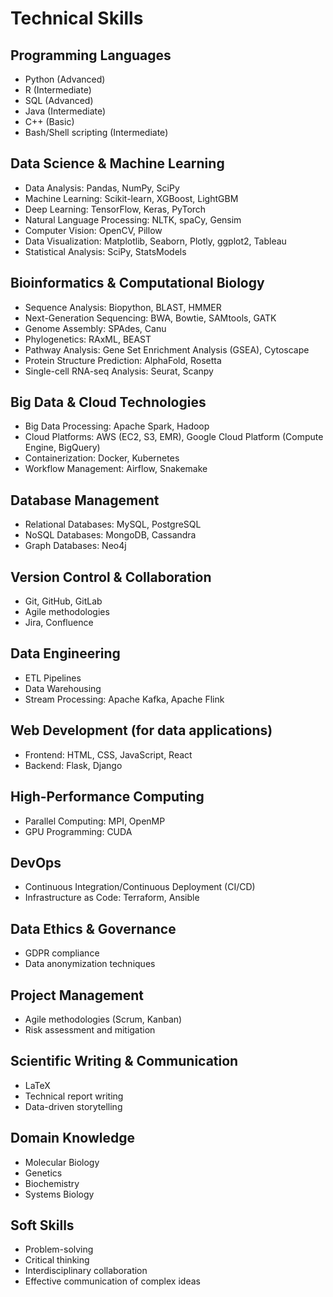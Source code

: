 # Technical Skills

## Programming Languages
- Python (Advanced)
- R (Intermediate)
- SQL (Advanced)
- Java (Intermediate)
- C++ (Basic)
- Bash/Shell scripting (Intermediate)

## Data Science & Machine Learning
- Data Analysis: Pandas, NumPy, SciPy
- Machine Learning: Scikit-learn, XGBoost, LightGBM
- Deep Learning: TensorFlow, Keras, PyTorch
- Natural Language Processing: NLTK, spaCy, Gensim
- Computer Vision: OpenCV, Pillow
- Data Visualization: Matplotlib, Seaborn, Plotly, ggplot2, Tableau
- Statistical Analysis: SciPy, StatsModels

## Bioinformatics & Computational Biology
- Sequence Analysis: Biopython, BLAST, HMMER
- Next-Generation Sequencing: BWA, Bowtie, SAMtools, GATK
- Genome Assembly: SPAdes, Canu
- Phylogenetics: RAxML, BEAST
- Pathway Analysis: Gene Set Enrichment Analysis (GSEA), Cytoscape
- Protein Structure Prediction: AlphaFold, Rosetta
- Single-cell RNA-seq Analysis: Seurat, Scanpy

## Big Data & Cloud Technologies
- Big Data Processing: Apache Spark, Hadoop
- Cloud Platforms: AWS (EC2, S3, EMR), Google Cloud Platform (Compute Engine, BigQuery)
- Containerization: Docker, Kubernetes
- Workflow Management: Airflow, Snakemake

## Database Management
- Relational Databases: MySQL, PostgreSQL
- NoSQL Databases: MongoDB, Cassandra
- Graph Databases: Neo4j

## Version Control & Collaboration
- Git, GitHub, GitLab
- Agile methodologies
- Jira, Confluence

## Data Engineering
- ETL Pipelines
- Data Warehousing
- Stream Processing: Apache Kafka, Apache Flink

## Web Development (for data applications)
- Frontend: HTML, CSS, JavaScript, React
- Backend: Flask, Django

## High-Performance Computing
- Parallel Computing: MPI, OpenMP
- GPU Programming: CUDA

## DevOps
- Continuous Integration/Continuous Deployment (CI/CD)
- Infrastructure as Code: Terraform, Ansible

## Data Ethics & Governance
- GDPR compliance
- Data anonymization techniques

## Project Management
- Agile methodologies (Scrum, Kanban)
- Risk assessment and mitigation

## Scientific Writing & Communication
- LaTeX
- Technical report writing
- Data-driven storytelling

## Domain Knowledge
- Molecular Biology
- Genetics
- Biochemistry
- Systems Biology

## Soft Skills
- Problem-solving
- Critical thinking
- Interdisciplinary collaboration
- Effective communication of complex ideas